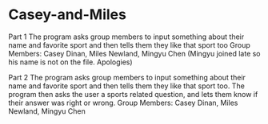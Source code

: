 # Casey-and-Miles
Part 1
The program asks group members to input something about their name and favorite sport and then tells them they like that sport too
Group Members: Casey Dinan, Miles Newland, Mingyu Chen
(Mingyu joined late so his name is not on the file. Apologies)

Part 2
The program asks group members to input something about their name and favorite sport and then tells them they like that sport too. The program then asks the user a sports related question, and lets them know if their answer was right or wrong.
Group Members: Casey Dinan, Miles Newland, Mingyu Chen
